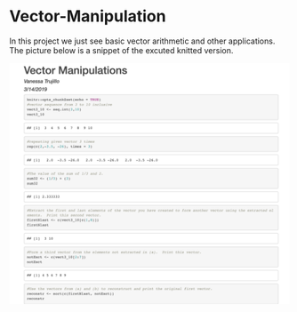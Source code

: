 # Vector-Manipulation

In this project we just see basic vector arithmetic and other applications. 
The picture below is a snippet of the excuted knitted version. 

![Hola](img/Picture1.png)
